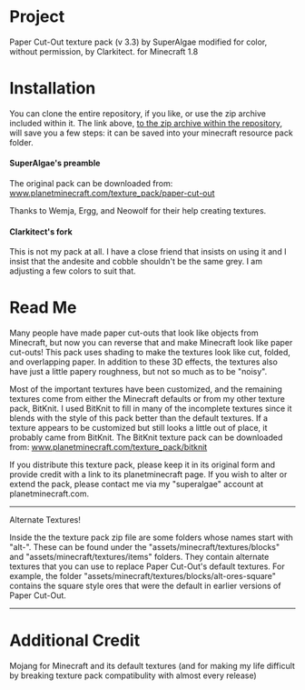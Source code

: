 # Project #

Paper Cut-Out texture pack (v 3.3) by SuperAlgae modified for color, without permission, by Clarkitect.
for Minecraft 1.8

# Installation #

You can clone the entire repository, if you like, or use the zip archive included within it.  The link above, [to the zip archive within the repository](https://github.com/clarkitect/stationery-sliced-up/blob/master/paper_cutout_3_jcm.zip), will save you a few steps: it can be saved into your minecraft resource pack folder.

#### SuperAlgae's preamble ####

The original pack can be downloaded from:
www.planetminecraft.com/texture_pack/paper-cut-out

Thanks to Wemja, Ergg, and Neowolf for their help creating textures.

#### Clarkitect's fork ####

  This is not my pack at all.  I have a close friend that insists on using it and I insist that the andesite and cobble shouldn't be the same grey.  I am adjusting a few colors to suit that.

# Read Me #

Many people have made paper cut-outs that look like objects from Minecraft, but now you can reverse that and make Minecraft look like paper cut-outs! This pack uses shading to make the textures look like cut, folded, and overlapping paper. In addition to these 3D effects, the textures also have just a little papery roughness, but not so much as to be "noisy".

Most of the important textures have been customized, and the remaining textures come from either the Minecraft defaults or from my other texture pack, BitKnit. I used BitKnit to fill in many of the incomplete textures since it blends with the style of this pack better than the default textures. If a texture appears to be customized but still looks a little out of place, it probably came from BitKnit. The BitKnit texture pack can be downloaded from: www.planetminecraft.com/texture_pack/bitknit

If you distribute this texture pack, please keep it in its original form and provide credit with a link to its planetminecraft page. If you wish to alter or extend the pack, please contact me via my "superalgae" account at planetminecraft.com.

--------

Alternate Textures!

Inside the the texture pack zip file are some folders whose names start with "alt-". These can be found under the "assets/minecraft/textures/blocks" and "assets/minecraft/textures/items" folders. They contain alternate textures that you can use to replace Paper Cut-Out's default textures. For example, the folder "assets/minecraft/textures/blocks/alt-ores-square" contains the square style ores that were the default in earlier versions of Paper Cut-Out.

--------

# Additional Credit #

Mojang for Minecraft and its default textures (and for making my life difficult by breaking texture pack compatibulity with almost every release)

